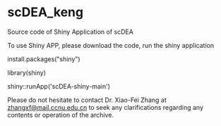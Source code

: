 # scDEA_keng

Source code of Shiny Application of scDEA

To use Shiny APP, please download the code, run the shiny application

install.packages("shiny")

library(shiny)

shiny::runApp('scDEA-shiny-main')

Please do not hesitate to contact Dr. Xiao-Fei Zhang at zhangxf@mail.ccnu.edu.cn to seek any clarifications regarding any contents or operation of the archive.

